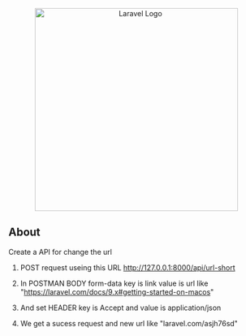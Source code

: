 <p align="center"><a href="https://laravel.com" target="_blank"><img src="https://raw.githubusercontent.com/laravel/art/master/logo-lockup/5%20SVG/2%20CMYK/1%20Full%20Color/laravel-logolockup-cmyk-red.svg" width="400" alt="Laravel Logo"></a></p>



## About

Create a API for change the url

1. POST request useing this URL http://127.0.0.1:8000/api/url-short 

2. In POSTMAN BODY  form-data key is link value is url like "https://laravel.com/docs/9.x#getting-started-on-macos"

3. And set HEADER key is Accept and value is application/json

4. We get a sucess request and new url like "laravel.com/asjh76sd" 


